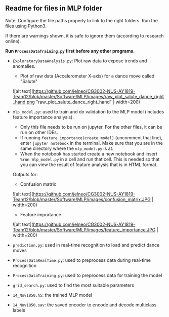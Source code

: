 ## Readme for files in MLP folder
Note: Configure the file paths properly to link to the right folders. Run the files using Python3.

If there are warnings shown, it is safe to ignore them (according to research online).

**Run `ProcessDataTraining.py` first before any other programs.**


* `ExploratoryDataAnalysis.py`: Plot raw data to expose trends and anomalies.

    * Plot of raw data (Accelerometer X-axis) for a dance move called "Salute"

    ![alt text](https://github.com/jelneo/CG3002-NUS-AY1819-Team12/blob/master/Software/MLP/images/raw_plot_salute_dance_right_hand.png "raw_plot_salute_dance_right_hand" | width=200)

* `mlp_model.py`: used to train and do validation fo the MLP model (includes feature importance analysis).
	* Only this file needs to be run on jupyter. For the other files, it can be run on other IDEs.
	* If running `feature_importance(create_model)` (uncomment that line), enter `jupyter notebook` in the terminal. Make sure that you are in the same directory where the `mlp_model.py` is at.
	* When the notebook has started create a new notebook and insert `%run mlp_model.py` in a cell and run that cell. This is needed so that you can view the result of feature analysis that is in HTML format.

    Outputs for:
    * Confusion matrix

    ![alt text](https://github.com/jelneo/CG3002-NUS-AY1819-Team12/blob/master/Software/MLP/images/confusion_matrix.JPG | width=200)

    * Feature importance

    ![alt text](https://github.com/jelneo/CG3002-NUS-AY1819-Team12/blob/master/Software/MLP/images/feature_importance.JPG | width=200)

* `prediction.py`: used in real-time recognition to load and predict dance moves

* `ProcessDataRealTime.py`: used to preprocess data during real-time recognition

* `ProcessDataTraining.py`: used to preprocess data for training the model

* `grid_search.py`: used to find the most suitable parameters

* `14_Nov1850.h5`: the trained MLP model

* `14_Nov1850.sav`: the saved encoder to encode and decode multiclass labels


